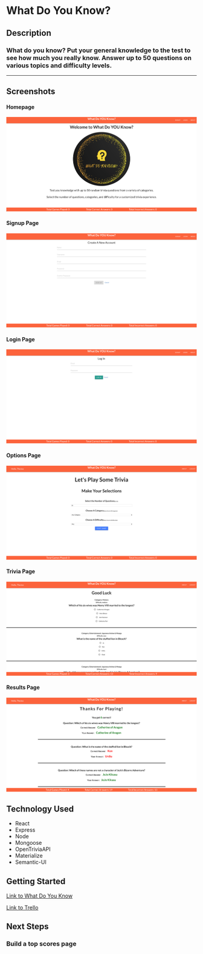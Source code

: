# What Do You Know?

## Description
### What do you know? Put your general knowledge to the test to see how much you really know.  Answer up to 50 questions on various topics and difficulty levels. 
---

## Screenshots
#### Homepage
![HomePage](public/images/homepage.png)

#### Signup Page
![SignupPage](public/images/signuppage.png)

#### Login Page
![LoginPage](public/images/loginpage.png)

#### Options Page
![SeletionPage](public/images/selectionpage.png)

#### Trivia Page
![TriviaPage](public/images/triviapage.png)

#### Results Page
![ResultsPage](public/images/resultspage.png)


## Technology Used
- React
- Express
- Node
- Mongoose
- OpenTriviaAPI
- Materialize
- Semantic-UI


## Getting Started
[Link to What Do You Know](https://triviawhatdoyouknow.herokuapp.com/)

[Link to Trello](https://trello.com/b/YQ9poumC/project-4)


## Next Steps
### Build a top scores page



